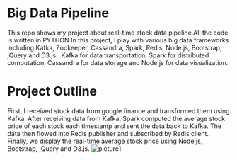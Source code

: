 # Big Data Pipeline

This repo shows my project about real-time stock data pipeline.All the code is written in PYTHON.In this project, I play with various big data frameworks including Kafka, Zookeeper, Cassandra, Spark, Redis, Node.js, Bootstrap, jQuery and D3.js.  Kafka for data transportation, Spark for distributed computation, Cassandra for data storage and Node.js for data visualization.
# Project Outline
First, I received stock data from google finance and transformed them using Kafka. After receiving data from Kafka, Spark computed the average stock price of each stock each timestamp and sent the data back to Kafka. The data then flowed into Redis publisher and subscribed by Redis client. Finally, we display the real-time average stock price using Node.js, Bootstrap, jQuery and D3.js.
![picture1](https://cloud.githubusercontent.com/assets/25273483/23103566/c3e0653c-f68a-11e6-8102-1380af17091b.png)
